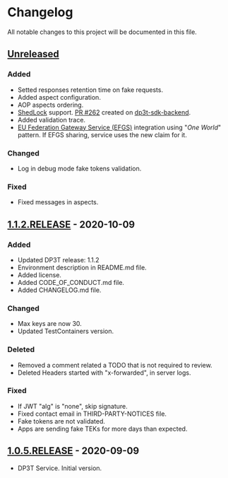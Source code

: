 # Changelog

All notable changes to this project will be documented in this file.

## [Unreleased]

### Added

- Setted responses retention time on fake requests.
- Added aspect configuration.
- AOP aspects ordering.
- [ShedLock](https://github.com/lukas-krecan/ShedLock) support. [PR #262](https://github.com/DP-3T/dp3t-sdk-backend/pull/262) created on [dp3t-sdk-backend](https://github.com/DP-3T/dp3t-sdk-backend).
- Added validation trace. 
- [EU Federation Gateway Service (EFGS)](https://github.com/eu-federation-gateway-service/efgs-federation-gateway) integration using "_One World_" pattern. If EFGS sharing, service uses the new claim for it.

### Changed

- Log in debug mode fake tokens validation.

### Fixed

- Fixed messages in aspects.

## [1.1.2.RELEASE] - 2020-10-09

### Added

- Updated DP3T release: 1.1.2
- Environment description in README.md file.
- Added license.
- Added CODE_OF_CONDUCT.md file.
- Added CHANGELOG.md file.

### Changed

- Max keys are now 30.
- Updated TestContainers version.

### Deleted

- Removed a comment related a TODO that is not required to review.
- Deleted Headers started with "x-forwarded", in server logs.

### Fixed

- If JWT "alg" is "none", skip signature.
- Fixed contact email in THIRD-PARTY-NOTICES file.
- Fake tokens are not validated.
- Apps are sending fake TEKs for more days than expected.

## [1.0.5.RELEASE] - 2020-09-09

* DP3T Service. Initial version.

[Unreleased]: https://github.com/RadarCOVID/radar-covid-backend-dp3t-server/compare/1.1.2.RELEASE...develop
[1.1.2.RELEASE]: https://github.com/RadarCOVID/radar-covid-backend-dp3t-server/compare/1.0.5.RELEASE...1.1.2.RELEASE
[1.0.5.RELEASE]: https://github.com/RadarCOVID/radar-covid-backend-dp3t-server/releases/tag/1.0.5.RELEASE
